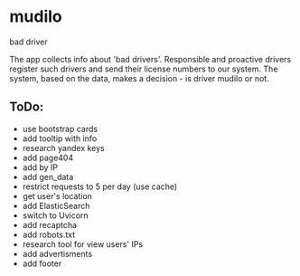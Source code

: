 # mudilo
bad driver

The app collects info about 'bad drivers'. Responsible and proactive drivers register such drivers and send their license numbers to our system. The system, based on the data, makes a decision - is driver mudilo or not. 

## ToDo:
- use bootstrap cards
- add tooltip with info
- research yandex keys
- add page404
- add by IP
- add gen_data
- restrict requests to 5 per day (use cache)
- get user's location
- add ElasticSearch
- switch to Uvicorn
- add recaptcha
- add robots.txt
- research tool for view users' IPs
- add advertisments
- add footer
